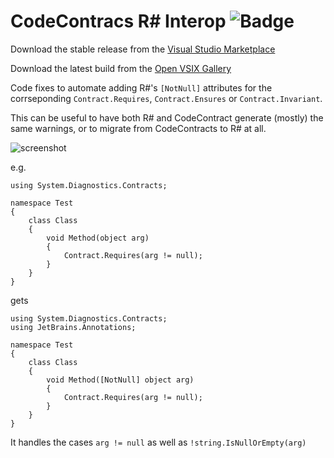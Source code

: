 ﻿# CodeContracs R# Interop ![Badge](https://tom-englert.visualstudio.com/_apis/public/build/definitions/75bf84d2-d359-404a-a712-07c9f693f635/9/badge)

Download the stable release from the [Visual Studio Marketplace](https://marketplace.visualstudio.com/items?itemName=TomEnglert.CodeContracsRInterop)

Download the latest build from the [Open VSIX Gallery](http://vsixgallery.com/extension/ContracsReSharperInterop..6fae8f4c-22f3-40dc-bf36-ddb0c7c37ebf/)

Code fixes to automate adding R#'s `[NotNull]` attributes for the corrseponding `Contract.Requires`, `Contract.Ensures` or `Contract.Invariant`.

This can be useful to have both R# and CodeContract generate (mostly) the same warnings, or to migrate from CodeContracts to R# at all.

![screenshot](https://github.com/tom-englert/ContracsReSharperInterop/blob/master/Assets/Screenshot.png)

e.g.

```
using System.Diagnostics.Contracts;

namespace Test
{
    class Class
    {
        void Method(object arg)
        {
            Contract.Requires(arg != null);
        }
    }
}
```

gets

```
using System.Diagnostics.Contracts;
using JetBrains.Annotations;

namespace Test
{
    class Class
    {
        void Method([NotNull] object arg)
        {
            Contract.Requires(arg != null);
        }
    }
}
```

It handles the cases `arg != null` as well as `!string.IsNullOrEmpty(arg)` 